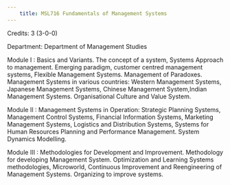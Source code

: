 ```yaml
---
    title: MSL716 Fundamentals of Management Systems
---
```

Credits: 3 (3-0-0)

Department: Department of Management Studies

Module I : Basics and Variants. The concept of a system, Systems Approach to management. Emerging paradigm, customer centred management systems, Flexible Management Systems. Management of Paradoxes. Management Systems in various countries: Western Management Systems, Japanese Management Systems, Chinese Management System,Indian Management Systems. Organisational Culture and Value System.

Module II : Management Systems in Operation: Strategic Planning Systems, Management Control Systems, Financial Information Systems, Marketing Management Systems, Logistics and Distribution Systems, Systems for Human Resources Planning and Performance Management. System Dynamics Modelling.

Module III : Methodologies for Development and Improvement. Methodology for developing Management System. Optimization and Learning Systems methodologies, Microworld, Continuous Improvement and Reengineering of Management Systems. Organizing to improve systems.